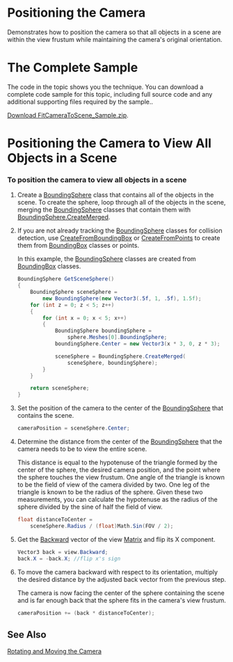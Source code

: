 
# Positioning the Camera

Demonstrates how to position the camera so that all objects in a scene are within the view frustum while maintaining the camera's original orientation. 

# The Complete Sample

The code in the topic shows you the technique. You can download a complete code sample for this topic, including full source code and any additional supporting files required by the sample..

[Download FitCameraToScene\_Sample.zip](http://go.microsoft.com/fwlink/?linkid=198850).

# Positioning the Camera to View All Objects in a Scene

### To position the camera to view all objects in a scene

1.  Create a [BoundingSphere](bb195173.md) class that contains all of the objects in the scene. To create the sphere, loop through all of the objects in the scene, merging the [BoundingSphere](bb195173.md) classes that contain them with [BoundingSphere.CreateMerged](bb195657.md).

2.  If you are not already tracking the [BoundingSphere](bb195173.md) classes for collision detection, use [CreateFromBoundingBox](bb195614.md) or [CreateFromPoints](https://msdn.microsoft.com/en-us/library/m:microsoft.xna.framework.boundingsphere.createfrompoints\(system.collections.generic.ienumerable%7bmicrosoft.xna.framework.vector3%7d\)) to create them from [BoundingBox](bb195161.md) classes or points.
    
    In this example, the [BoundingSphere](bb195173.md) classes are created from [BoundingBox](bb195161.md) classes.
    
    ``` csharp
    BoundingSphere GetSceneSphere()
    {
        BoundingSphere sceneSphere =
            new BoundingSphere(new Vector3(.5f, 1, .5f), 1.5f);
        for (int z = 0; z < 5; z++)
        {
            for (int x = 0; x < 5; x++)
            {
                BoundingSphere boundingSphere =
                    sphere.Meshes[0].BoundingSphere;
                boundingSphere.Center = new Vector3(x * 3, 0, z * 3);
    
                sceneSphere = BoundingSphere.CreateMerged(
                    sceneSphere, boundingSphere);
            }
        }
    
        return sceneSphere;
    }
    ```

3.  Set the position of the camera to the center of the [BoundingSphere](bb195173.md) that contains the scene.
    
    ``` csharp
    cameraPosition = sceneSphere.Center;
    ```

4.  Determine the distance from the center of the [BoundingSphere](bb195173.md) that the camera needs to be to view the entire scene.
    
    This distance is equal to the hypotenuse of the triangle formed by the center of the sphere, the desired camera position, and the point where the sphere touches the view frustum. One angle of the triangle is known to be the field of view of the camera divided by two. One leg of the triangle is known to be the radius of the sphere. Given these two measurements, you can calculate the hypotenuse as the radius of the sphere divided by the sine of half the field of view.
    
    ``` csharp
    float distanceToCenter =
        sceneSphere.Radius / (float)Math.Sin(FOV / 2);
    ```

5.  Get the [Backward](bb195064.md) vector of the view [Matrix](bb197911.md) and flip its X component.
    
    ``` csharp
    Vector3 back = view.Backward;
    back.X = -back.X; //flip x's sign
    ```

6.  To move the camera backward with respect to its orientation, multiply the desired distance by the adjusted back vector from the previous step.
    
    The camera is now facing the center of the sphere containing the scene and is far enough back that the sphere fits in the camera's view frustum.
    
    ``` csharp
    cameraPosition += (back * distanceToCenter);
    ```

## See Also

[Rotating and Moving the Camera](bb197901.md)

